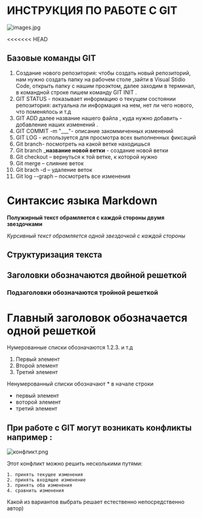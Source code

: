  # ИНСТРУКЦИЯ ПО РАБОТЕ С GIT

 ![images.jpg](images.jpg)

<<<<<<< HEAD
 ## Базовые команды GIT
1. Создание нового репозитория: чтобы создать новый репозиторий, нам нужно создать папку на рабочем столе ,зайти в Visual Stidio Code, открыть папку с нашим проэктом, далее заходим в терминал, в командной строке пишем команду GIT INIT .
2. GIT STATUS - показывает информацию о текущем состоянии репозитория: актуальна ли информация на нем, нет ли чего нового, что поменялось и т.д
3. GIT ADD далее название нашего файла , куда нужно добавить - добавление наших изменений .
4. GIT COMMIT -m "___"- описание закоммиченных изменений 
5. GIT LOG - используется для просмотра всех выполненных фиксаций
6. Git branch- посмотреть на какой ветке находишься
7. Git branch ___название новой ветки__ - создание новой ветки
8.	Git checkout – вернуться к той ветке, к которой нужно
9.	Git merge – слияние веток
10.	Git brach -d – удаление веток
11.	Git log --graph – посмотреть все изменения
 
 # Синтаксис языка Markdown
**Полужирный текст обрамляется с каждой стороны двумя звездочками** 

*Курсивный текст обрамляется одной звездочкой с каждой стороны*	
## Структуризация текста
## Заголовки обозначаются двойной решеткой 
### Подзаголовки обозначаются тройной решеткой 
# Главный заголовок обозначается одной решеткой

Нумерованные списки обозначаются 1.2.3. и т.д

1. Первый элемент
2. Второй элемент
3. Третий элемент

Ненумерованный списки обозначают * в начале строки
* первый элемент
* воторой элемент
* третий элемент


 ## При работе с GIT могут возникать конфликты например :

 ![конфликт.png](конфликт.png)

Этот конфликт можно решить несколькими путями:

    1. принять текущее изменения
    2. принять входящее изменение
    3. принять оба изменения
    4. сравнить изменения

Какой из вариантов выбрать решает естественно непосредственно автор) 

